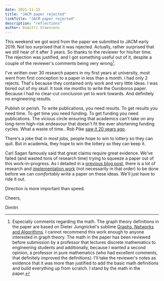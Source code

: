 ```yaml
---
date: 2021-11-15
title: "JACM paper rejected"
linkTitle: "JACM paper rejected"
description: "reflections"
author: Dimitri Staessens
---
```


This weekend we got word from the paper we submitted to JACM early
2019. Not too surprised that it was rejected. Actually, rather
surprised that we still hear of it after 3 years. So thanks to the
reviewer for his/her time.  The rejection was justified, and I got
something useful out of it, despite a couple of the reviewer's
comments being very wrong[^1].

I've written over 30 research papers in my first years at university,
most went from first conception to a paper in less than a month. I had
only 2 rejects. That's because they contained only work and very
little ideas. I was bored out of my skull. It took me months to write
the Ouroboros paper. Because I had no clear-cut conclusion yet to work
towards. And definitely no engineering results.

Publish or perish. To write publications, you need results. To
get results you need time. To get time you need funding. To get
funding you need publications. The vicious circle ensuring that
academics can't take on any long-term high-risk endeavour that doesn't fit the
ever shortening funding cycles.  What a waste of time.. Rob Pike
[saw it 20 years ago](http://doc.cat-v.org/bell_labs/utah2000/utah2000.html).

There's a joke that in most jobs, people hope to win to lottery so
they can quit. But in academia, they hope to win the lottery so they
can keep it.

Carl Sagan famously said that great claims require great evidence.
We've failed (and wasted tons of research time) trying to squeeze a
paper out of this work-in-progress. As I detailed in a
[previous blog post](blog/2021/03/20/how-does-ouroboros-relate-to-rina-the-recursive-internetwork-architecture/),
there is a lot of research and [implementation
work](https://tree.taiga.io/project/dstaesse-ouroboros/epics) (not
necessarily in that order) to be done before we can _comfortably_
write a paper on these ideas. We'll just have to ride it out.

Direction is more important than speed.

Cheers,

Dimitri

[^1]: Especially comments regarding the math. The graph theory
      definitions in the paper are based on Dieter Jungnickel's
      sublime
      [Graphs, Networks and Algorithms](https://link.springer.com/book/10.1007/978-3-642-32278-5).
      I cannot recommend this work enough to anyone interested in
      graph theory. The math in the paper has been reviewed before
      submission by a professor that lectures discrete mathematics to
      engineering students and additionally, because I wanted a second
      opinion, a professor in pure mathematics (who had excellent
      comments, that definitely improved the definitions). I'll take
      the reviewer's notes as evidence that it was more than justified
      to add the basic math definitions and build everything up from
      scratch. I stand by the math in the paper.